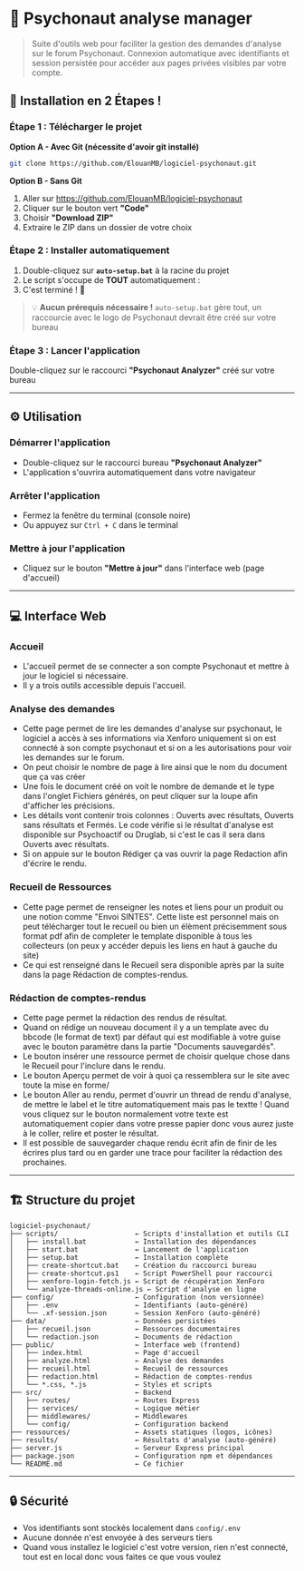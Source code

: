 # 🧪 Psychonaut analyse manager



> Suite d'outils web pour faciliter la gestion des demandes d'analyse sur le forum Psychonaut.
> Connexion automatique avec identifiants et session persistée pour accéder aux pages privées visibles par votre compte.


## 🚀 Installation en 2 Étapes !

### Étape 1 : Télécharger le projet

**Option A - Avec Git (nécessite d'avoir git installé)**
```bash
git clone https://github.com/ElouanMB/logiciel-psychonaut.git
```

**Option B - Sans Git**
1. Aller sur https://github.com/ElouanMB/logiciel-psychonaut
2. Cliquer sur le bouton vert **"Code"**
3. Choisir **"Download ZIP"**
4. Extraire le ZIP dans un dossier de votre choix

### Étape 2 : Installer automatiquement

1. Double-cliquez sur **`auto-setup.bat`** à la racine du projet
2. Le script s'occupe de **TOUT** automatiquement :
3. C'est terminé ! 🎉

> 💡 **Aucun prérequis nécessaire !** `auto-setup.bat` gère tout, un raccourcie avec le logo de Psychonaut devrait être créé sur votre bureau

### Étape 3 : Lancer l'application

Double-cliquez sur le raccourci **"Psychonaut Analyzer"** créé sur votre bureau

---

## ⚙️ Utilisation

### Démarrer l'application
- Double-cliquez sur le raccourci bureau **"Psychonaut Analyzer"**
- L'application s'ouvrira automatiquement dans votre navigateur

### Arrêter l'application
- Fermez la fenêtre du terminal (console noire)
- Ou appuyez sur `Ctrl + C` dans le terminal

### Mettre à jour l'application
- Cliquez sur le bouton **"Mettre à jour"** dans l'interface web (page d'accueil)

---

## 💻 Interface Web

### Accueil 
- L'accueil permet de se connecter a son compte Psychonaut et mettre à jour le logiciel si nécessaire.
- Il y a trois outils accessible depuis l'accueil.

### Analyse des demandes
- Cette page permet de lire les demandes d'analyse sur psychonaut, le logiciel a accès à ses informations via Xenforo uniquement si on est connecté à son compte psychonaut et si on a les autorisations pour voir les demandes sur le forum.
- On peut choisir le nombre de page à lire ainsi que le nom du document que ça vas créer
- Une fois le document créé on voit le nombre de demande et le type dans l'onglet Fichiers générés, on peut cliquer sur la loupe afin d'afficher les précisions.
- Les détails vont contenir trois colonnes : Ouverts avec résultats, Ouverts sans résultats et Fermés.
Le code vérifie si le résultat d'analyse est disponible sur Psychoactif ou Druglab, si c'est le cas il sera dans Ouverts avec résultats.
- Si on appuie sur le bouton Rédiger ça vas ouvrir la page Redaction afin d'écrire le rendu.

### Recueil de Ressources
- Cette page permet de renseigner les notes et liens pour un produit ou une notion comme "Envoi SINTES". Cette liste est personnel mais on peut télécharger tout le recueil ou bien un élèment précisemment sous format pdf afin de completer le template disponible à tous les collecteurs (on peux y accéder depuis les liens en haut à gauche du site)
- Ce qui est renseigné dans le Recueil sera disponible après par la suite dans la page Rédaction de comptes-rendus.

### Rédaction de comptes-rendus 
- Cette page permet la rédaction des rendus de résultat.
- Quand on rédige un nouveau document il y a un template avec du bbcode (le format de text) par défaut qui est modifiable à votre guise avec le bouton paramètre dans la partie "Documents sauvegardés".
- Le bouton insérer une ressource permet de choisir quelque chose dans le Recueil pour l'inclure dans le rendu.
- Le bouton Aperçu permet de voir à quoi ça ressemblera sur le site avec toute la mise en forme/
- Le bouton Aller au rendu, permet d'ouvrir un thread de rendu d'analyse, de mettre le label et le titre automatiquement mais pas le textte ! Quand vous cliquez sur le bouton normalement votre texte est automatiquement copier dans votre presse papier donc vous aurez juste à le coller, relire et poster le résultat.
- Il est possible de sauvegarder chaque rendu écrit afin de finir de les écrires plus tard ou en garder une trace pour faciliter la rédaction des prochaines.

---

## 🏗️ Structure du projet

```
logiciel-psychonaut/
├── scripts/                   ← Scripts d'installation et outils CLI
│   ├── install.bat            ← Installation des dépendances
│   ├── start.bat              ← Lancement de l'application
│   ├── setup.bat              ← Installation complète
│   ├── create-shortcut.bat    ← Création du raccourci bureau
│   ├── create-shortcut.ps1    ← Script PowerShell pour raccourci
│   ├── xenforo-login-fetch.js ← Script de récupération XenForo
│   └── analyze-threads-online.js ← Script d'analyse en ligne
├── config/                    ← Configuration (non versionnée)
│   ├── .env                   ← Identifiants (auto-généré) 
│   └── .xf-session.json       ← Session XenForo (auto-généré)
├── data/                      ← Données persistées
│   ├── recueil.json           ← Ressources documentaires
│   └── redaction.json         ← Documents de rédaction
├── public/                    ← Interface web (frontend)
│   ├── index.html             ← Page d'accueil
│   ├── analyze.html           ← Analyse des demandes
│   ├── recueil.html           ← Recueil de ressources
│   ├── redaction.html         ← Rédaction de comptes-rendus
│   └── *.css, *.js            ← Styles et scripts
├── src/                       ← Backend
│   ├── routes/                ← Routes Express
│   ├── services/              ← Logique métier
│   ├── middlewares/           ← Middlewares
│   └── config/                ← Configuration backend
├── ressources/                ← Assets statiques (logos, icônes)
├── results/                   ← Résultats d'analyse (auto-généré)
├── server.js                  ← Serveur Express principal
├── package.json               ← Configuration npm et dépendances
└── README.md                  ← Ce fichier
```

---

## 🔒 Sécurité

- Vos identifiants sont stockés localement dans `config/.env`
- Aucune donnée n'est envoyée à des serveurs tiers
- Quand vous installez le logiciel c'est votre version, rien n'est connecté, tout est en local donc vous faites ce que vous voulez
